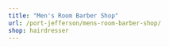 ```yaml
---
title: "Men's Room Barber Shop"
url: /port-jefferson/mens-room-barber-shop/
shop: hairdresser
---
```

